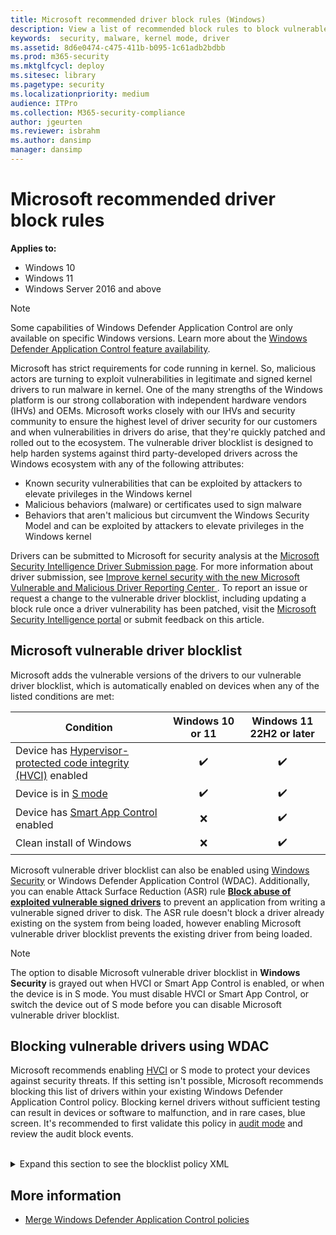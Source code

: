 ```yaml
---
title: Microsoft recommended driver block rules (Windows)
description: View a list of recommended block rules to block vulnerable third-party drivers discovered by Microsoft and the security research community.
keywords:  security, malware, kernel mode, driver
ms.assetid: 8d6e0474-c475-411b-b095-1c61adb2bdbb
ms.prod: m365-security
ms.mktglfcycl: deploy
ms.sitesec: library
ms.pagetype: security
ms.localizationpriority: medium
audience: ITPro
ms.collection: M365-security-compliance
author: jgeurten
ms.reviewer: isbrahm
ms.author: dansimp
manager: dansimp
---
```


# Microsoft recommended driver block rules

**Applies to:**

- Windows 10
- Windows 11
- Windows Server 2016 and above

>[!NOTE]
>Some capabilities of Windows Defender Application Control are only available on specific Windows versions. Learn more about the [Windows Defender Application Control feature availability](feature-availability.md).

Microsoft has strict requirements for code running in kernel. So, malicious actors are turning to exploit vulnerabilities in legitimate and signed kernel drivers to run malware in kernel. One of the many strengths of the Windows platform is our strong collaboration with independent hardware vendors (IHVs) and OEMs. Microsoft works closely with our IHVs and security community to ensure the highest level of driver security for our customers and when vulnerabilities in drivers do arise, that they're quickly patched and rolled out to the ecosystem. The vulnerable driver blocklist is designed to help harden systems against third party-developed drivers across the Windows ecosystem with any of the following attributes:

- Known security vulnerabilities that can be exploited by attackers to elevate privileges in the Windows kernel
- Malicious behaviors (malware) or certificates used to sign malware
- Behaviors that aren't malicious but circumvent the Windows Security Model and can be exploited by attackers to elevate privileges in the Windows kernel

Drivers can be submitted to Microsoft for security analysis at the [Microsoft Security Intelligence Driver Submission page](https://www.microsoft.com/en-us/wdsi/driversubmission). For more information about driver submission, see [Improve kernel security with the new Microsoft Vulnerable and Malicious Driver Reporting Center
](https://www.microsoft.com/security/blog/2021/12/08/improve-kernel-security-with-the-new-microsoft-vulnerable-and-malicious-driver-reporting-center/). To report an issue or request a change to the vulnerable driver blocklist, including updating a block rule once a driver vulnerability has been patched, visit the [Microsoft Security Intelligence portal](https://www.microsoft.com/wdsi) or submit feedback on this article.

## Microsoft vulnerable driver blocklist

Microsoft adds the vulnerable versions of the drivers to our vulnerable driver blocklist, which is automatically enabled on devices when any of the listed conditions are met:

| Condition | Windows 10 or 11 | Windows 11 22H2 or later |
|--|:--:|:--:|
| Device has [Hypervisor-protected code integrity (HVCI)](../device-guard/enable-virtualization-based-protection-of-code-integrity.md) enabled | :heavy_check_mark: | :heavy_check_mark: |
| Device is in [S mode](https://support.microsoft.com/windows/windows-10-and-windows-11-in-s-mode-faq-851057d6-1ee9-b9e5-c30b-93baebeebc85#WindowsVersion=Windows_11) | :heavy_check_mark: | :heavy_check_mark: |
| Device has [Smart App Control](https://support.microsoft.com/topic/what-is-smart-app-control-285ea03d-fa88-4d56-882e-6698afdb7003) enabled | :x: | :heavy_check_mark: |
| Clean install of Windows | :x: | :heavy_check_mark: |

Microsoft vulnerable driver blocklist can also be enabled using [Windows Security](https://support.microsoft.com/windows/stay-protected-with-windows-security-2ae0363d-0ada-c064-8b56-6a39afb6a963) or Windows Defender Application Control (WDAC). Additionally, you can enable Attack Surface Reduction (ASR) rule [**Block abuse of exploited vulnerable signed drivers**](/microsoft-365/security/defender-endpoint/attack-surface-reduction-rules-reference#block-abuse-of-exploited-vulnerable-signed-drivers) to prevent an application from writing a vulnerable signed driver to disk. The ASR rule doesn't block a driver already existing on the system from being loaded, however enabling Microsoft vulnerable driver blocklist prevents the existing driver from being loaded.

> [!NOTE]
> The option to disable Microsoft vulnerable driver blocklist in **Windows Security** is grayed out when HVCI or Smart App Control is enabled, or when the device is in S mode. You must disable HVCI or Smart App Control, or switch the device out of S mode before you can disable Microsoft vulnerable driver blocklist.

## Blocking vulnerable drivers using WDAC

Microsoft recommends enabling [HVCI](/windows/security/threat-protection/device-guard/enable-virtualization-based-protection-of-code-integrity) or S mode to protect your devices against security threats. If this setting isn't possible, Microsoft recommends blocking this list of drivers within your existing Windows Defender Application Control policy. Blocking kernel drivers without sufficient testing can result in devices or software to malfunction, and in rare cases, blue screen. It's recommended to first validate this policy in [audit mode](audit-windows-defender-application-control-policies.md) and review the audit block events.

<br>
<details>
  <summary>Expand this section to see the blocklist policy XML</summary>

:::code language="xml" source="samples/recommended-driver-block.xml":::

</details>

## More information

- [Merge Windows Defender Application Control policies](merge-windows-defender-application-control-policies.md)
